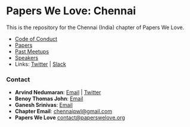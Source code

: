 # Papers We Love: Chennai

This is the repository for the Chennai (India) chapter of Papers We Love.

* [Code of Conduct](https://github.com/papers-we-love/chennai/blob/master/Code%20of%20Conduct.md)
* [Papers](papers/)
* [Past Meetups](https://github.com/papers-we-love/chennai/blob/master/Past%20Meetups.md)
* [Speakers](https://github.com/papers-we-love/chennai/blob/master/Speakers.md)
* Links:  [Twitter](https://twitter.com/PWLChennai) | [Slack](https://paperswelove.slack.com/messages/chennai)

### Contact
- **Arvind Nedumaran**: [Email](mailto:arvindamirtaa@gmail.com) | [Twitter](https://twitter.com/arvindamirtaa)
- **Benoy Thomas John**: [Email](benoytj@gmail.com)
- **Ganesh Srinivas**: [Email](gs401@snu.edu.in)
- **Chapter Email**: [chennaipwl@gmail.com](mailto:chennaipwl@gmail.com)
- **Papers We Love** [contact@paperswelove.org](mailto:contact@paperswelove.org)
